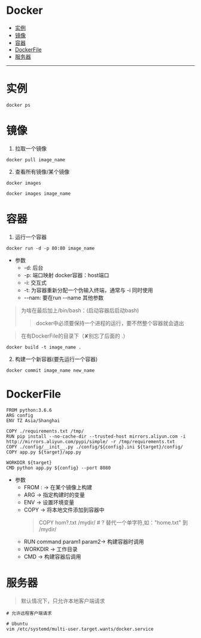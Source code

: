 # Docker

* [实例](#实例)
* [镜像](#镜像)
* [容器](#容器)
* [DockerFile](#DockerFile)
* [服务器](#服务器)

---
# 实例
```
docker ps
```
# 镜像
1. 拉取一个镜像
```
docker pull image_name
```
2. 查看所有镜像/某个镜像
```
docker images

docker images image_name
```
# 容器
1. 运行一个容器
```
docker run -d -p 80:80 image_name
```
* 参数
   * -d: 后台
   * -p: 端口映射 docker容器：host端口
   * -i: 交互式
   * -t: 为容器重新分配一个伪输入终端，通常与 -i 同时使用
   * --nam: 要在run --name 其他参数
> 为啥在最后加上/bin/bash：(启动容器后启动bash)
>> docker中必须要保持一个进程的运行，要不然整个容器就会退出

> 在有DockerFile的目录下（✘别忘了后面的 .）
```
docker build -t image_name .
```
2. 构建一个新容器(要先运行一个容器)
```
docker commit image_name new_name
```

# DockerFile
```
FROM python:3.6.6
ARG config
ENV TZ Asia/Shanghai

COPY ./requirements.txt /tmp/
RUN pip install --no-cache-dir --trusted-host mirrors.aliyun.com -i http://mirrors.aliyun.com/pypi/simple/ -r /tmp/requirements.txt
COPY ./config/__init__.py ./config/${config}.ini ${target}/config/
COPY app.py ${target}/app.py

WORKDIR ${target}
CMD python app.py ${config} --port 8080
```
* 参数
   * FROM <image>:<tag> → 在某个镜像上构建
   * ARG → 指定构建时的变量
   * ENV → 设置环境变量
   * COPY → 将本地文件添加到容器中
     > COPY hom?.txt /mydir/      # ? 替代一个单字符,如："home.txt" 到 /mydir/
   * RUN command param1 param2→ 构建容器时调用
   * WORKDIR → 工作目录
   * CMD → 构建容器后调用

# 服务器
> 默认情况下，只允许本地客户端请求
```
# 允许远程客户端请求

# Ubuntu
vim /etc/systemd/multi-user.target.wants/docker.service
```
